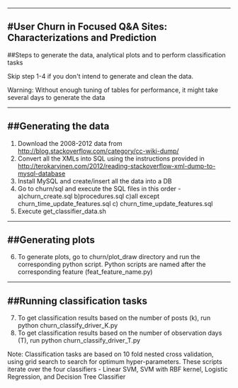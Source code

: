 -----------------------------------------------------------------
#User Churn in Focused Q&A Sites: Characterizations and Prediction
-----------------------------------------------------------------


##Steps to generate the data, analytical plots and to perform classification tasks 

Skip step 1-4 if you don't intend to generate and clean the data. 

Warning: Without enough tuning of tables for performance, it might take several days to generate the data

---------------------------
##Generating the data
---------------------------
1. Download the 2008-2012 data from http://blog.stackoverflow.com/category/cc-wiki-dump/
2. Convert all the XMLs into SQL using the instructions provided in http://terokarvinen.com/2012/reading-stackoverflow-xml-dump-to-mysql-database
3. Install MySQL and create/insert all the data into a DB 
4. Go to churn/sql and execute the SQL files in this order - a)churn_create.sql  b)procedures.sql c)all except churn_time_update_features.sql c) churn_time_update_features.sql
5. Execute get_classifier_data.sh

---------------------------
##Generating plots
--------------------------
6. To generate plots, go to churn/plot_draw directory and run the corresponding python script. Python scripts are named after the corresponding feature (feat_feature_name.py)

------------------------------
##Running classification tasks
------------------------------
7. To get classification results based on the number of posts (k), run python churn_classify_driver_K.py
8. To get classification results based on the number of observation days (T), run python churn_classify_driver_T.py

Note: Classification tasks are based on 10 fold nested cross validation, using grid search to search for optimum hyper-parameters.
These scripts iterate over the four classifiers - Linear SVM, SVM with RBF kernel, Logistic Regression, and Decision Tree Classifier

